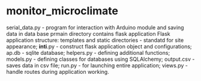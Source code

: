 # monitor_microclimate
serial_data.py - program for interaction with Arduino module and saving data in data base
prmain directory contains flask application
Flask application structure:
templates and static directories - standatd for site appearance;
__inti__.py - construct flask application object and configurations;
ap.db - sqlite database;
helpers.py - defining additional functions;
models.py - defining classes for databases using SQLAlchemy;
output.csv - saves data in csv file;
run.py - for launching entire application;
views.py - handle routes during application working.

